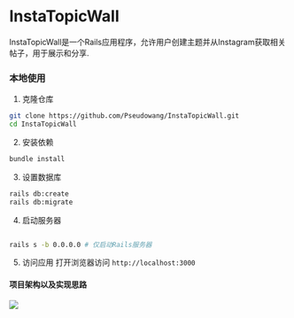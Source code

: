 # InstaTopicWall

InstaTopicWall是一个Rails应用程序，允许用户创建主题并从Instagram获取相关帖子，用于展示和分享.


### 本地使用

1. 克隆仓库
```bash
git clone https://github.com/Pseudowang/InstaTopicWall.git
cd InstaTopicWall
```

2. 安装依赖
```bash
bundle install
```

3. 设置数据库
```bash
rails db:create
rails db:migrate
```

4. 启动服务器

```bash

rails s -b 0.0.0.0 # 仅启动Rails服务器
```

5. 访问应用
打开浏览器访问 `http://localhost:3000`

#### 项目架构以及实现思路
![](https://wangzhrbuckets.s3.bitiful.net/picture/2025/05/ff6c964d47e4b04684532ce86d092e31.png)